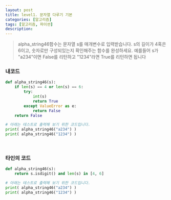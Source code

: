 ```yaml
---
layout: post
title: level1. 문자열 다루기 기본
categories: [알고리즘]
tags: [알고리즘, 파이썬]
description: 
---
```



> alpha_string46함수는 문자열 s를 매개변수로 입력받습니다.
s의 길이가 4혹은 6이고, 숫자로만 구성되있는지 확인해주는 함수를 완성하세요.
예를들어 s가 "a234"이면 False를 리턴하고 "1234"라면 True를 리턴하면 됩니다

### 내코드 

```python
def alpha_string46(s):
    if len(s) == 4 or len(s) == 6:
        try:
            int(s)
            return True
        except ValueError as e:
            return False
    return False

# 아래는 테스트로 출력해 보기 위한 코드입니다.
print( alpha_string46("a234") )
print( alpha_string46("1234") )
```

<br>

### 타인의 코드 

```python
def alpha_string46(s):
    return s.isdigit() and len(s) in [4, 6]

# 아래는 테스트로 출력해 보기 위한 코드입니다.
print( alpha_string46("a234") )
print( alpha_string46("1234") )
```

<br>
